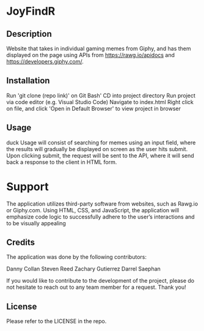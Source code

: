 # JoyFindR

## Description

Website that takes in individual gaming memes from Giphy, and has them displayed on the page using APIs from https://rawg.io/apidocs and https://developers.giphy.com/.

## Installation

Run 'git clone (repo link)' on Git Bash'
CD into project directory
Run project via code editor (e.g. Visual Studio Code)
Navigate to index.html
Right click on file, and click 'Open in Default Browser' to view project in browser


## Usage
duck
Usage will consist of searching for memes using an input field, where the results will gradually be displayed on screen as the user hits submit. Upon clicking submit, the request will be sent to the API, where it will send back a response to the client in HTML form.

# Support

The application utilizes third-party software from websites, such as Rawg.io or Giphy.com. Using HTML, CSS, and JavaScript, the application will emphasize code logic to successfully adhere to the user’s interactions and to be visually appealing

## Credits

The application was done by the following contributors:

Danny Collan
Steven Reed
Zachary Gutierrez
Darrel Saephan

If you would like to contribute to the development of the project, please do not hesitate to reach out to any team member for a request. Thank you!

## License

Please refer to the LICENSE in the repo.